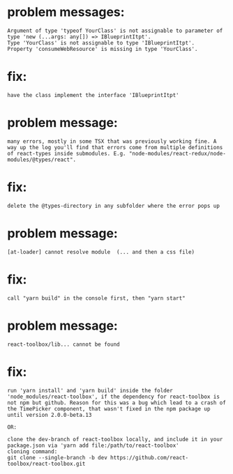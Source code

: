 # problem messages:
	Argument of type 'typeof YourClass' is not assignable to parameter of type 'new (...args: any[]) => IBlueprintItpt'.
	Type 'YourClass' is not assignable to type 'IBlueprintItpt'.
	Property 'consumeWebResource' is missing in type 'YourClass'.
# fix:
	have the class implement the interface 'IBlueprintItpt'
	
# problem message:
	many errors, mostly in some TSX that was previously working fine. A way up the log you'll find that errors come from multiple definitions of react-types inside submodules. E.g. "node-modules/react-redux/node-modules/@types/react".
# fix:
	delete the @types-directory in any subfolder where the error pops up


# problem message:
	[at-loader] cannot resolve module  (... and then a css file)
# fix:
	call "yarn build" in the console first, then "yarn start"

# problem message:
	react-toolbox/lib... cannot be found
# fix:
	run 'yarn install' and 'yarn build' inside the folder 'node_modules/react-toolbox', if the dependency for react-toolbox is not npm but github. Reason for this was a bug which lead to a crash of the TimePicker component, that wasn't fixed in the npm package up until version 2.0.0-beta.13

	OR:

	clone the dev-branch of react-toolbox locally, and include it in your package.json via 'yarn add file:/path/to/react-toolbox'
	cloning command:
	git clone --single-branch -b dev https://github.com/react-toolbox/react-toolbox.git